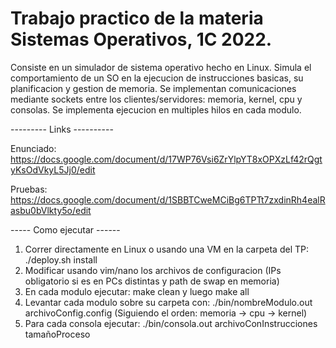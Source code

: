 # Trabajo practico de la materia Sistemas Operativos, 1C 2022.

Consiste en un simulador de sistema operativo hecho en Linux. 
Simula el comportamiento de un SO en la ejecucion de instrucciones basicas, su planificacion y gestion de memoria. 
Se implementan comunicaciones mediante sockets entre los clientes/servidores: memoria, kernel, cpu y consolas. 
Se implementa ejecucion en multiples hilos en cada modulo. 

--------- Links ----------

Enunciado: https://docs.google.com/document/d/17WP76Vsi6ZrYlpYT8xOPXzLf42rQgtyKsOdVkyL5Jj0/edit

Pruebas: https://docs.google.com/document/d/1SBBTCweMCiBg6TPTt7zxdinRh4ealRasbu0bVlkty5o/edit

----- Como ejecutar ------
1. Correr directamente en Linux o usando una VM en la carpeta del TP: ./deploy.sh install
2. Modificar usando vim/nano los archivos de configuracion (IPs obligatorio si es en PCs distintas y path de swap en memoria)
2. En cada modulo ejecutar: make clean y luego make all
3. Levantar cada modulo sobre su carpeta con: ./bin/nombreModulo.out archivoConfig.config (Siguiendo el orden: memoria -> cpu -> kernel)
4. Para cada consola ejecutar: ./bin/consola.out archivoConInstrucciones tamañoProceso
